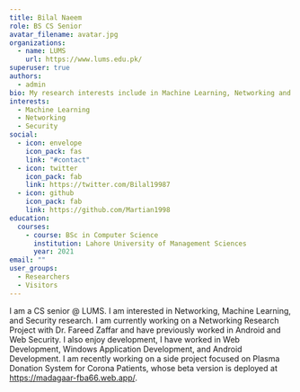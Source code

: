 ```yaml
---
title: Bilal Naeem
role: BS CS Senior
avatar_filename: avatar.jpg
organizations:
  - name: LUMS
    url: https://www.lums.edu.pk/
superuser: true
authors:
  - admin
bio: My research interests include in Machine Learning, Networking and Security.
interests:
  - Machine Learning
  - Networking
  - Security
social:
  - icon: envelope
    icon_pack: fas
    link: "#contact"
  - icon: twitter
    icon_pack: fab
    link: https://twitter.com/Bilal19987
  - icon: github
    icon_pack: fab
    link: https://github.com/Martian1998
education:
  courses:
    - course: BSc in Computer Science
      institution: Lahore University of Management Sciences
      year: 2021
email: ""
user_groups:
  - Researchers
  - Visitors
---
```

I am a CS  senior @ LUMS. I am interested in  Networking, Machine Learning, and Security research. I am currently working on a Networking Research Project with Dr. Fareed Zaffar and have previously worked in Android and Web Security. I also enjoy development, I have worked in Web Development, Windows Application Development, and Android Development. I am recently working on a side project focused on Plasma Donation System for Corona Patients, whose beta version is deployed at <https://madagaar-fba66.web.app/>.